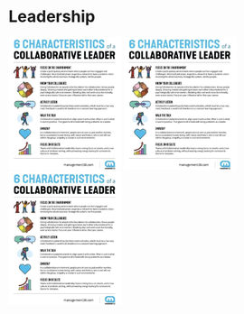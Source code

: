 # Leadership
<img src="./6CharCollaborativeLdr.jpg" width="200"/>
<img src="./6CharCollaborativeLdr.jpg" width="200"/>
<img src="./6CharCollaborativeLdr.jpg" width="200"/>
